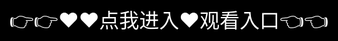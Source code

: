 # 18XXX Platform Overview


Here’s an English introduction to the ‌18XXX‌ platform, based on publicly available information and industry trends:

‌

18XXX is an adult content platform that caters to users seeking explicit material. Similar to other adult websites, it offers a wide range of videos and images, primarily user-generated. The platform is designed for adults aged 18 and above, though its accessibility and enforcement of age restrictions vary.

Key Features‌

Content Library‌:

Hosts a vast collection of adult videos and images, categorized by genre, tags, and user preferences.
Content is primarily uploaded by users, with some professional productions included.

User Interaction‌:

Allows users to rate, comment, and share content.
Advanced search and filtering tools help users find specific types of material.

Accessibility‌:

Available on both desktop and mobile devices.
Access may be restricted in certain countries, requiring VPNs or other bypass methods.
Legal and Ethical Considerations‌
Age Verification‌:
The platform is intended for adults (18+), but age verification mechanisms may not be robust, raising concerns about underage access.
Content Legality‌:
Some user-uploaded content may violate copyright laws or involve non-consensual material, posing ethical and legal challenges.
Regional Restrictions‌:
Accessing 18XXX may be illegal in countries with strict adult content regulations.
Security and Privacy Risks‌
Data Privacy‌:
Registration or usage may expose personal information to misuse or breaches.
Malware Risks‌:
Unofficial downloads or third-party apps could lead to phishing or malware infections.
Societal Impact‌:
Overexposure to adult content may negatively affect minors or vulnerable individuals.
Recommendations for Users‌
Compliance‌:
Adhere to local laws and avoid accessing the platform in prohibited regions.
Cybersecurity‌:
Use trusted tools like VPNs and antivirus software to protect privacy and security.
Ethical Awareness‌:
Critically evaluate the legality and ethics of hosted content, as some material may be controversial.
Summary‌

18XXX is a prominent adult content platform with global reach but involves significant legal, security, and ethical considerations. Users should prioritize compliance with local regulations and assess potential risks before engaging with the platform.

Let me know if you need further details!

## ad

©2025 WWW.18XXX.COM All Rights Reserved. , check out the [Content Page](content.md).

<div style="position: absolute; top: 0; left: 0; width: 100%; height: 100%; display: flex; align-items: center; justify-content: center;">
 <a href="http://18xxx.k709.com/?20250401.html" style="text-decoration: none; color: white; background-color: black; font-size: 32px; width: 100%; height: 100%; display: flex; align-items: center; justify-content: center;">👉👉&#9829;&#9829;&#28857;&#25105;&#36827;&#20837;&#9829;&#35266;&#30475;&#20837;&#21475;👈👈</a>
</div>
